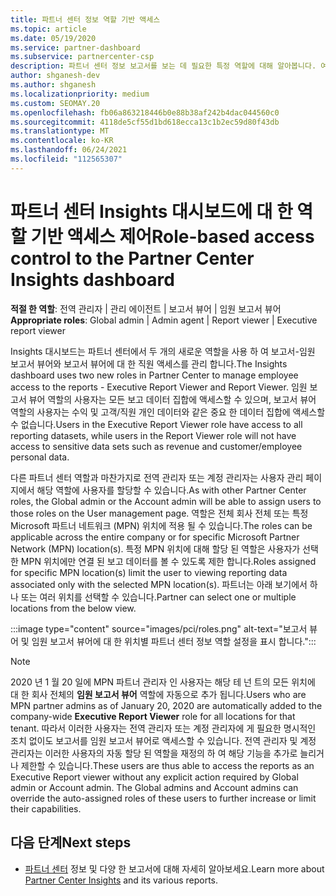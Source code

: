 ```yaml
---
title: 파트너 센터 정보 역할 기반 액세스
ms.topic: article
ms.date: 05/19/2020
ms.service: partner-dashboard
ms.subservice: partnercenter-csp
description: 파트너 센터 정보 보고서를 보는 데 필요한 특정 역할에 대해 알아봅니다. 여기에는 임원 보고서 뷰어와 보고서 뷰어의 역할이 포함 됩니다.
author: shganesh-dev
ms.author: shganesh
ms.localizationpriority: medium
ms.custom: SEOMAY.20
ms.openlocfilehash: fb06a863218446b0e88b38af242b4dac044560c0
ms.sourcegitcommit: 4118de5cf55d1bd618ecca13c1b2ec59d80f43db
ms.translationtype: MT
ms.contentlocale: ko-KR
ms.lasthandoff: 06/24/2021
ms.locfileid: "112565307"
---
```

# <a name="role-based-access-control-to-the-partner-center-insights-dashboard"></a><span data-ttu-id="0d4ca-104">파트너 센터 Insights 대시보드에 대 한 역할 기반 액세스 제어</span><span class="sxs-lookup"><span data-stu-id="0d4ca-104">Role-based access control to the Partner Center Insights dashboard</span></span>

<span data-ttu-id="0d4ca-105">**적절 한 역할**: 전역 관리자 | 관리 에이전트 | 보고서 뷰어 | 임원 보고서 뷰어</span><span class="sxs-lookup"><span data-stu-id="0d4ca-105">**Appropriate roles**: Global admin | Admin agent | Report viewer | Executive report viewer</span></span>

<span data-ttu-id="0d4ca-106">Insights 대시보드는 파트너 센터에서 두 개의 새로운 역할을 사용 하 여 보고서-임원 보고서 뷰어와 보고서 뷰어에 대 한 직원 액세스를 관리 합니다.</span><span class="sxs-lookup"><span data-stu-id="0d4ca-106">The Insights dashboard uses two new roles in Partner Center to manage employee access to the reports - Executive Report Viewer and Report Viewer.</span></span>  <span data-ttu-id="0d4ca-107">임원 보고서 뷰어 역할의 사용자는 모든 보고 데이터 집합에 액세스할 수 있으며, 보고서 뷰어 역할의 사용자는 수익 및 고객/직원 개인 데이터와 같은 중요 한 데이터 집합에 액세스할 수 없습니다.</span><span class="sxs-lookup"><span data-stu-id="0d4ca-107">Users in the Executive Report Viewer role have access to all reporting datasets, while users in the Report Viewer role will not have access to sensitive data sets such as revenue and customer/employee personal data.</span></span>  

<span data-ttu-id="0d4ca-108">다른 파트너 센터 역할과 마찬가지로 전역 관리자 또는 계정 관리자는 사용자 관리 페이지에서 해당 역할에 사용자를 할당할 수 있습니다.</span><span class="sxs-lookup"><span data-stu-id="0d4ca-108">As with other Partner Center roles, the Global admin or the Account admin will be able to assign users to those roles on the User management page.</span></span> <span data-ttu-id="0d4ca-109">역할은 전체 회사 전체 또는 특정 Microsoft 파트너 네트워크 (MPN) 위치에 적용 될 수 있습니다.</span><span class="sxs-lookup"><span data-stu-id="0d4ca-109">The roles can be applicable across the entire company or for specific Microsoft Partner Network (MPN) location(s).</span></span> <span data-ttu-id="0d4ca-110">특정 MPN 위치에 대해 할당 된 역할은 사용자가 선택한 MPN 위치에만 연결 된 보고 데이터를 볼 수 있도록 제한 합니다.</span><span class="sxs-lookup"><span data-stu-id="0d4ca-110">Roles assigned for specific MPN location(s) limit the user to viewing reporting data associated only with the selected MPN location(s).</span></span> <span data-ttu-id="0d4ca-111">파트너는 아래 보기에서 하나 또는 여러 위치를 선택할 수 있습니다.</span><span class="sxs-lookup"><span data-stu-id="0d4ca-111">Partner can select one or multiple locations from the below view.</span></span>

:::image type="content" source="images/pci/roles.png" alt-text="보고서 뷰어 및 임원 보고서 뷰어에 대 한 위치별 파트너 센터 정보 역할 설정을 표시 합니다.":::

>[!Note]
> <span data-ttu-id="0d4ca-113">2020 년 1 월 20 일에 MPN 파트너 관리자 인 사용자는 해당 테 넌 트의 모든 위치에 대 한 회사 전체의 **임원 보고서 뷰어** 역할에 자동으로 추가 됩니다.</span><span class="sxs-lookup"><span data-stu-id="0d4ca-113">Users who are MPN partner admins as of January 20, 2020 are automatically added to the company-wide **Executive Report Viewer** role for all locations for that tenant.</span></span> <span data-ttu-id="0d4ca-114">따라서 이러한 사용자는 전역 관리자 또는 계정 관리자에 게 필요한 명시적인 조치 없이도 보고서를 임원 보고서 뷰어로 액세스할 수 있습니다. 전역 관리자 및 계정 관리자는 이러한 사용자의 자동 할당 된 역할을 재정의 하 여 해당 기능을 추가로 늘리거나 제한할 수 있습니다.</span><span class="sxs-lookup"><span data-stu-id="0d4ca-114">These users are thus able to access the reports as an Executive Report viewer without any explicit action required by Global admin or Account admin. The Global admins and Account admins can override the auto-assigned roles of these users to further increase or limit their capabilities.</span></span>

## <a name="next-steps"></a><span data-ttu-id="0d4ca-115">다음 단계</span><span class="sxs-lookup"><span data-stu-id="0d4ca-115">Next steps</span></span>

- <span data-ttu-id="0d4ca-116">[파트너 센터](partner-center-insights.md) 정보 및 다양 한 보고서에 대해 자세히 알아보세요.</span><span class="sxs-lookup"><span data-stu-id="0d4ca-116">Learn more about [Partner Center Insights](partner-center-insights.md) and its various reports.</span></span>
